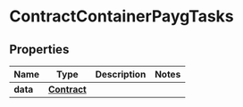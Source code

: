 

# ContractContainerPaygTasks


## Properties

| Name | Type | Description | Notes |
|------------ | ------------- | ------------- | -------------|
|**data** | [**Contract**](Contract.md) |  |  |



